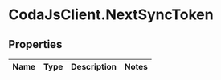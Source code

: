 # CodaJsClient.NextSyncToken

## Properties
Name | Type | Description | Notes
------------ | ------------- | ------------- | -------------
